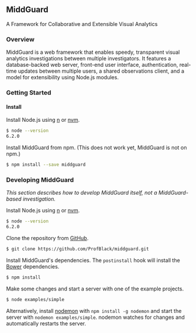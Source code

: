## MiddGuard

A Framework for Collaborative and Extensible Visual Analytics

### Overview

MiddGuard is a web framework that enables speedy, transparent visual analytics
investigations between multiple investigators. It features a database-backed web
server, front-end user interface, authentication, real-time updates between
multiple users, a shared observations client, and a model for extensibility
using Node.js modules.

### Getting Started

#### Install

Install Node.js using [n](https://github.com/tj/n) or
[nvm](https://github.com/creationix/nvm).

```sh
$ node --version
6.2.0
```

Install MiddGuard from npm. (This does not work yet, MiddGuard is not on npm.)

```sh
$ npm install --save middguard
```


### Developing MiddGuard

*This section describes how to develop MiddGuard itself, not a MiddGuard-based
investigation.*

Install Node.js using [n](https://github.com/tj/n) or
[nvm](https://github.com/creationix/nvm).

```sh
$ node --version
6.2.0
```

Clone the repository from [GitHub](https://github.com/ProfBlack/middguard).

```sh
$ git clone https://github.com/ProfBlack/middguard.git
```

Install MiddGuard's dependencies. The `postinstall` hook will install the
[Bower][2] dependencies.

```sh
$ npm install
```

Make some changes and start a server with one of the example projects.

```sh
$ node examples/simple
```

Alternatively, install [nodemon][3] with `npm install -g nodemon` and start the
server with `nodemon examples/simple`. nodemon watches for changes and
automatically restarts the server.

[1]: http://nodejs.org/       "Node.js"
[2]: http://bower.io/         "bower"
[3]: http://nodemon.io/       "nodemon"
